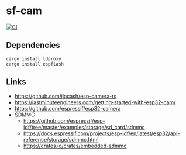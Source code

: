 # sf-cam
[![CI](https://github.com/ellishg/sf-cam/actions/workflows/ci.yml/badge.svg)](https://github.com/ellishg/sf-cam/actions/workflows/ci.yml)

## Dependencies
```
cargo install ldproxy
cargo install espflash
```

## Links
* https://github.com/jlocash/esp-camera-rs
* https://lastminuteengineers.com/getting-started-with-esp32-cam/
* https://github.com/espressif/esp32-camera
* SDMMC
  * https://github.com/espressif/esp-idf/tree/master/examples/storage/sd_card/sdmmc
  * https://docs.espressif.com/projects/esp-idf/en/latest/esp32/api-reference/storage/sdmmc.html
  * https://crates.io/crates/embedded-sdmmc
